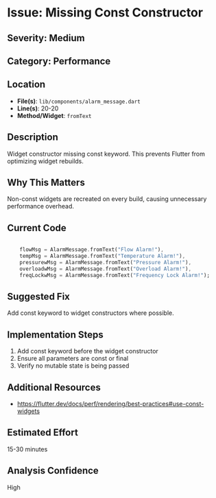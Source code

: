 # Issue: Missing Const Constructor

## Severity: Medium

## Category: Performance

## Location
- **File(s)**: `lib/components/alarm_message.dart`
- **Line(s)**: 20-20
- **Method/Widget**: `fromText`

## Description
Widget constructor missing const keyword. This prevents Flutter from optimizing widget rebuilds.

## Why This Matters
Non-const widgets are recreated on every build, causing unnecessary performance overhead.

## Current Code
```dart

    flowMsg = AlarmMessage.fromText("Flow Alarm!"),
    tempMsg = AlarmMessage.fromText("Temperature Alarm!"),
    pressurewMsg = AlarmMessage.fromText("Pressure Alarm!"),
    overloadwMsg = AlarmMessage.fromText("Overload Alarm!"),
    freqLockwMsg = AlarmMessage.fromText("Frequency Lock Alarm!");
```

## Suggested Fix
Add const keyword to widget constructors where possible.

## Implementation Steps
1. Add const keyword before the widget constructor
2. Ensure all parameters are const or final
3. Verify no mutable state is being passed

## Additional Resources
- https://flutter.dev/docs/perf/rendering/best-practices#use-const-widgets

## Estimated Effort
15-30 minutes

## Analysis Confidence
High
